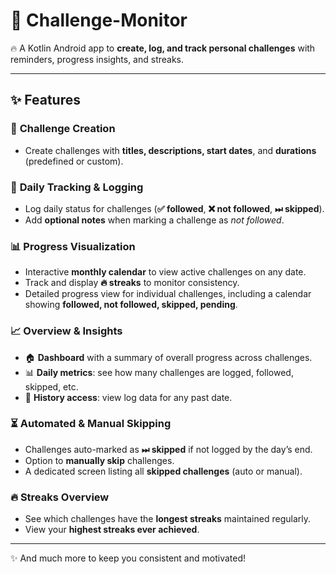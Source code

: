 # 🚀 **Challenge-Monitor**

🔥 A Kotlin Android app to **create, log, and track personal challenges** with reminders, progress insights, and streaks.

---

## ✨ **Features**

### 📝 **Challenge Creation**

* Create challenges with **titles, descriptions, start dates**, and **durations** (predefined or custom).

### 📅 **Daily Tracking & Logging**

* Log daily status for challenges (**✅ followed**, **❌ not followed**, **⏭ skipped**).
* Add **optional notes** when marking a challenge as *not followed*.

### 📊 **Progress Visualization**

* Interactive **monthly calendar** to view active challenges on any date.
* Track and display **🔥 streaks** to monitor consistency.
* Detailed progress view for individual challenges, including a calendar showing **followed, not followed, skipped, pending**.

### 📈 **Overview & Insights**

* 🏠 **Dashboard** with a summary of overall progress across challenges.
* 📊 **Daily metrics**: see how many challenges are logged, followed, skipped, etc.
* 📜 **History access**: view log data for any past date.

### ⏳ **Automated & Manual Skipping**

* Challenges auto-marked as **⏭ skipped** if not logged by the day’s end.
* Option to **manually skip** challenges.
* A dedicated screen listing all **skipped challenges** (auto or manual).

### 🔥 **Streaks Overview**

* See which challenges have the **longest streaks** maintained regularly.
* View your **highest streaks ever achieved**.

---

✨ And much more to keep you consistent and motivated!
